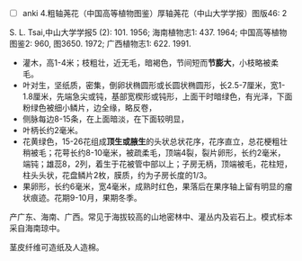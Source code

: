 * [ ] anki
4.粗轴荛花（中国高等植物图鉴）厚轴荛花（中山大学学报）图版46: 2

 S. L. Tsai,中山大学学报5 (2): 101. 1956; 海南植物志1: 437. 1964; 中国高等植物图鉴2: 960, 图3650. 1972; 广西植物志1: 622. 1991.

* 灌木，高1-4米；枝粗壮，近无毛，暗褐色，节间短而**节膨大**，小枝略被柔毛。
* 叶对生，坚纸质，密集，倒卵状椭圆形或长圆状椭圆形，长2.5-7厘米，宽1-1.8厘米，先端急尖或钝，基部宽楔形或钝形，上面干时暗绿色，有光泽，下面粉绿色被细小鳞片，边全缘，略反卷，
* 侧脉每边8-15条，在上面暗淡，在下面较明显，
* 叶柄长约2毫米。
* 花黄绿色，15-26花组成**顶生或腋生**的头状总状花序，花序直立，总花梗粗壮稍被毛；花萼长约8-10毫米，被疏柔毛，顶端4裂，裂片卵形，长约2毫米，端钝；雄蕊8，2列，着生于花被管中部以上；子房无柄，顶端被毛，花柱短，柱头头状，花盘鳞片2枚，膜质，约为子房长度的1/3。
* 果卵形，长约6毫米，宽4毫米，成熟时红色，果落后在果序轴上留有明显的瘤状痕迹。花期9-10月，果期冬季。

产广东、海南、广西。常见于海拔较高的山地密林中、灌丛内及岩石上。模式标本采自海南琼中。

茎皮纤维可造纸及人造棉。